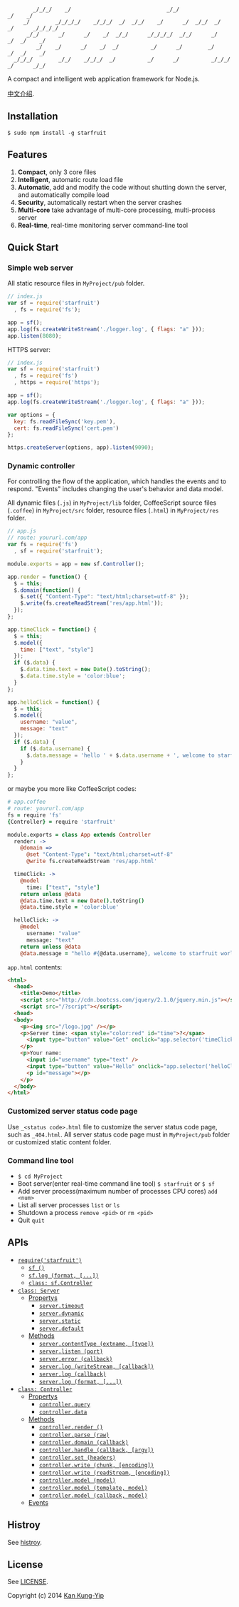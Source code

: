 ```

        _/_/_/    _/                              _/_/                      _/    _/      
     _/        _/_/_/_/    _/_/_/  _/  _/_/    _/      _/  _/_/  _/    _/      _/_/_/_/   
      _/_/      _/      _/    _/  _/_/      _/_/_/_/  _/_/      _/    _/  _/    _/        
         _/    _/      _/    _/  _/          _/      _/        _/    _/  _/    _/         
  _/_/_/        _/_/    _/_/_/  _/          _/      _/          _/_/_/  _/      _/_/      

```
A compact and intelligent web application framework for Node.js.

[中文介绍](https://github.com/kankungyip/starfruit/wiki/%E4%BB%8B%E7%BB%8D).

## Installation
```
$ sudo npm install -g starfruit
```

## Features
1. **Compact**, only 3 core files
2. **Intelligent**, automatic route load file
3. **Automatic**, add and modify the code without shutting down the server, and automatically compile load
4. **Security**, automatically restart when the server crashes
5. **Multi-core** take advantage of multi-core processing, multi-process server
6. **Real-time**, real-time monitoring server command-line tool

## Quick Start
### Simple web server
All static resource files in `MyProject/pub` folder.

```js
// index.js
var sf = require('starfruit')
  , fs = require('fs');

app = sf();
app.log(fs.createWriteStream('./logger.log', { flags: "a" }));
app.listen(8080);
```

HTTPS server:

```js
// index.js
var sf = require('starfruit')
  , fs = require('fs')
  , https = require('https');

app = sf();
app.log(fs.createWriteStream('./logger.log', { flags: "a" }));

var options = {
  key: fs.readFileSync('key.pem'),
  cert: fs.readFileSync('cert.pem')
};

https.createServer(options, app).listen(9090);
```

### Dynamic controller
For controlling the flow of the application, which handles the events and to respond. "Events" includes changing the user's behavior and data model.

All dynamic files (`.js`) in `MyProject/lib` folder, CoffeeScript source files (`.coffee`) in `MyProject/src` folder, resource files (`.html`) in `MyProject/res` folder.

```js
// app.js
// route: yoururl.com/app
var fs = require('fs')
  , sf = require('starfruit');

module.exports = app = new sf.Controller();

app.render = function() {
  $ = this;
  $.domain(function() {
    $.set({ "Content-Type": "text/html;charset=utf-8" });
    $.write(fs.createReadStream('res/app.html'));
  });
};

app.timeClick = function() {
  $ = this;
  $.model({
    time: ["text", "style"]
  });
  if ($.data) {
    $.data.time.text = new Date().toString();
    $.data.time.style = 'color:blue';
  }
};

app.helloClick = function() {
  $ = this;
  $.model({
    username: "value",
    message: "text"
  });
  if ($.data) {
    if ($.data.username) {
      $.data.message = 'hello ' + $.data.username + ', welcome to starfruit world.';
    }
  }
};
```

or maybe you more like CoffeeScript codes:

```coffee
# app.coffee
# route: yoururl.com/app
fs = require 'fs'
{Controller} = require 'starfruit'

module.exports = class App extends Controller
  render: ->
    @domain =>
      @set "Content-Type": "text/html;charset=utf-8"
      @write fs.createReadStream 'res/app.html'

  timeClick: ->
    @model
      time: ["text", "style"]
    return unless @data
    @data.time.text = new Date().toString()
    @data.time.style = 'color:blue'

  helloClick: ->
    @model
      username: "value"
      message: "text"
    return unless @data
    @data.message = "hello #{@data.username}, welcome to starfruit world." if @data.username
```

`app.html` contents:

```html
<html>
  <head>
    <title>Demo</title>
    <script src="http://cdn.bootcss.com/jquery/2.1.0/jquery.min.js"></script>
    <script src="/?script"></script>
  <head>
  <body>
    <p><img src="/logo.jpg" /></p>
    <p>Server time: <span style="color:red" id="time">?</span>
      <input type="button" value="Get" onclick="app.selector('timeClick')" />
    </p>
    <p>Your name:
      <input id="username" type="text" />
      <input type="button" value="Hello" onclick="app.selector('helloClick')" />
      <p id="message"></p>
    </p>
  </body>
</html>
```

### Customized server status code page
Use `_<status code>.html` file to customize the server status code page, such as `_404.html`. All server status code page must in `MyProject/pub` folder or customized static content folder.

### Command line tool
* `$ cd MyProject`
* Boot server(enter real-time command line tool) `$ starfruit` or `$ sf`
* Add server process(maximum number of processes CPU cores) `add <num>`
* List all server processes `list` or `ls`
* Shutdown a process `remove <pid>` or `rm <pid>`
* Quit `quit`

## APIs
* [`require('starfruit')`](https://github.com/kankungyip/starfruit/wiki/API:-starfruit)
    - [`sf ()`](https://github.com/kankungyip/starfruit/wiki/API:-starfruit#sf)
    - [`sf.log (format, [...])`](https://github.com/kankungyip/starfruit/wiki/API:-starfruit#log_format)
    - [`class: sf.Controller`](https://github.com/kankungyip/starfruit/wiki/API:-starfruit#class_sf_controller)
* [`class: Server`](https://github.com/kankungyip/starfruit/wiki/API:-Server)
    + [Propertys](https://github.com/kankungyip/starfruit/wiki/API:-Server#propertys)
        - [`server.timeout`](https://github.com/kankungyip/starfruit/wiki/API:-Server#timeout)
        - [`server.dynamic`](https://github.com/kankungyip/starfruit/wiki/API:-Server#dynamic)
        - [`server.static`](https://github.com/kankungyip/starfruit/wiki/API:-Server#static)
        - [`server.default`](https://github.com/kankungyip/starfruit/wiki/API:-Server#default)
    + [Methods](https://github.com/kankungyip/starfruit/wiki/API:-Server#methods)
        - [`server.contentType (extname, [type])`](https://github.com/kankungyip/starfruit/wiki/API:-Server#contenttype_extname_type)
        - [`server.listen (port)`](https://github.com/kankungyip/starfruit/wiki/API:-Server#listen_port)
        - [`server.error (callback)`](https://github.com/kankungyip/starfruit/wiki/API:-Server#error_callback)
        - [`server.log (writeStream, [callback])`](https://github.com/kankungyip/starfruit/wiki/API:-Server#log_writestream_callback)
        - [`server.log (callback)`](https://github.com/kankungyip/starfruit/wiki/API:-Server#log_callback)
        - [`server.log (format, [...])`](https://github.com/kankungyip/starfruit/wiki/API:-Server#log_format)
* [`class: Controller`](https://github.com/kankungyip/starfruit/wiki/API:-Controller)
    + [Propertys](https://github.com/kankungyip/starfruit/wiki/API:-Controller#propertys)
        - [`controller.query`](https://github.com/kankungyip/starfruit/wiki/API:-Controller#query)
        - [`controller.data`](https://github.com/kankungyip/starfruit/wiki/API:-Controller#data)
    + [Methods](https://github.com/kankungyip/starfruit/wiki/API:-Controller#methods)
        - [`controller.render ()`](https://github.com/kankungyip/starfruit/wiki/API:-Controller#render)
        - [`controller.parse (raw)`](https://github.com/kankungyip/starfruit/wiki/API:-Controller#parse_raw)
        - [`controller.domain (callback)`](https://github.com/kankungyip/starfruit/wiki/API:-Controller#domain_callback)
        - [`controller.handle (callback, [argv])`](https://github.com/kankungyip/starfruit/wiki/API:-Controller#handle_callback_argv)
        - [`controller.set (headers)`](https://github.com/kankungyip/starfruit/wiki/API:-Controller#set_headers)
        - [`controller.write (chunk, [encoding])`](https://github.com/kankungyip/starfruit/wiki/API:-Controller#write_chunk_encoding)
        - [`controller.write (readStream, [encoding])`](https://github.com/kankungyip/starfruit/wiki/API:-Controller#write_readstream_encoding)
        - [`controller.model (model)`](https://github.com/kankungyip/starfruit/wiki/API:-Controller#model_model)
        - [`controller.model (template, model)`](https://github.com/kankungyip/starfruit/wiki/API:-Controller#model_template_model)
        - [`controller.model (callback, model)`](https://github.com/kankungyip/starfruit/wiki/API:-Controller#model_callback_model)
    + [Events](https://github.com/kankungyip/starfruit/wiki/API:-Controller#events)

## Histroy
See [histroy](https://github.com/kankungyip/starfruit/wiki/History).

## License
See [LICENSE](https://github.com/kankungyip/starfruit/blob/master/LICENSE).

Copyright (c) 2014 [Kan Kung-Yip](mailto:kan@kungyip.com)
